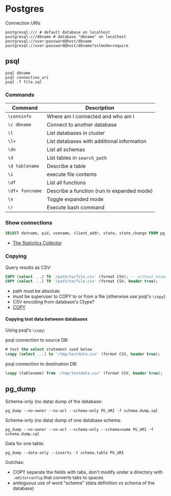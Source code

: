 # Postgres

Connection URIs

```
postgresql:/// # default database on localhost
postgresql:///dbname # database "dbname" on localhost
postgresql://user:password@host/dbname
postgresql://user:password@host/dbname?sslmode=require
```

## psql

```
psql dbname
psql connection_uri
psql -f file.sql
```

### Commands

| Command | Description |
| ------- | ----------- |
| `\conninfo` | Where am I connected and who am I |
| `\c dbname` | Connect to another database |
| `\l` | List databases in cluster |
| `\l+` | List databases with additional information |
| `\dn` | List all schemas |
| `\d` | List tables in `search_path` |
| `\d tablename` | Describe a table |
| `\i` | execute file contents |
| `\df` | List all functions |
| `\df+ funcname` | Describe a function (run in expanded mode) |
| `\x` | Toggle expanded mode |
| `\!` | Execute bash command |

### Show connections

```sql
SELECT datname, pid, usename, client_addr, state, state_change FROM pg_stat_activity;
```

* [The Statictics Collector](https://www.postgresql.org/docs/9.2/static/monitoring-stats.html)

### Copying

Query results as CSV:

```sql
COPY (select ...) TO '/path/to/file.csv' (format CSV); -- without header
COPY (select ...) TO '/path/to/file.csv' (format CSV, header true);
```

* path must be absolute
* must be superuser to COPY to or from a file (otherwise use psql's `\copy`)
* CSV encoding from database's Ctype?
* [COPY](https://www.postgresql.org/docs/current/static/sql-copy.html)

#### Copying test data between databases

Using psql's `\copy`:

psql connection to source DB:

```sql
# test the select statement used below
\copy (select ...) to '/tmp/testdata.csv' (format CSV, header true);
```

psql connection to destination DB:

```sql
\copy (tablename) from '/tmp/testdata.csv' (format CSV, header true);
```

## pg_dump

Schema-only (no data) dump of the database:

    pg_dump --no-owner --no-acl --schema-only PG_URI -f schema.dump.sql

Schema-only (no data) dump of one database schema:

    pg_dump --no-owner --no-acl --schema-only --schema=name PG_URI -f schema.dump.sql

Data for one table:

    pg_dump --data-only --inserts -t schema.table PG_URI

Gotchas:

* COPY separate the fields with tabs, don't modify under a directory
  with `.editorconfig` that converts tabs to spaces
* ambiguous use of word "schema" (data definition vs schema of the database)
